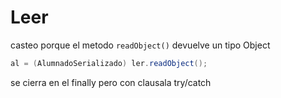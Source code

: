 # Leer

casteo porque el metodo `readObject()` devuelve un tipo Object
```java
al = (AlumnadoSerializado) ler.readObject();
```

se cierra en el finally pero con clausala try/catch